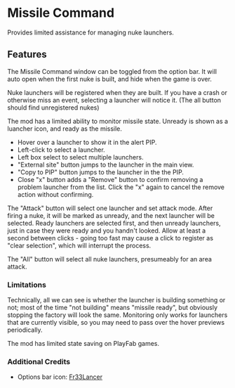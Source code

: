 # Missile Command

Provides limited assistance for managing nuke launchers.

## Features

The Missile Command window can be toggled from the option bar.  It will auto open when the first nuke is built, and hide when the game is over.

Nuke launchers will be registered when they are built.  If you have a crash or otherwise miss an event, selecting a launcher will notice it.  (The all button should find unregistered nukes)

The mod has a limited ability to monitor missile state.  Unready is shown as a luancher icon, and ready as the missile.

- Hover over a launcher to show it in the alert PIP.
- Left-click to select a launcher.
- Left box select to select multiple launchers.
- "External site" button jumps to the launcher in the main view.
- "Copy to PIP" button jumps to the launcher in the the PIP.
- Close "x" button adds a "Remove" button to confirm removing a problem launcher from the list.  Click the "x" again to cancel the remove action without confirming.

The "Attack" button will select one launcher and set attack mode. After firing a nuke, it will be marked as unready, and the next launcher will be selected.  Ready launchers are selected first, and then unready launchers, just in case they were ready and you handn't looked.  Allow at least a second between clicks - going too fast may cause a click to register as "clear selection", which will interrupt the process.

The "All" button will select all nuke launchers, presumeably for an area attack.

### Limitations

Technically, all we can see is whether the launcher is building something or not; most of the time "not building" means "missile ready", but obviously stopping the factory will look the same.  Monitoring only works for launchers that are currently visible, so you may need to pass over the hover previews periodically.

The mod has limited state saving on PlayFab games.

### Additional Credits

- Options bar icon: [Fr33Lancer](https://forums.uberent.com/members/fr33lancer.1947523/)
